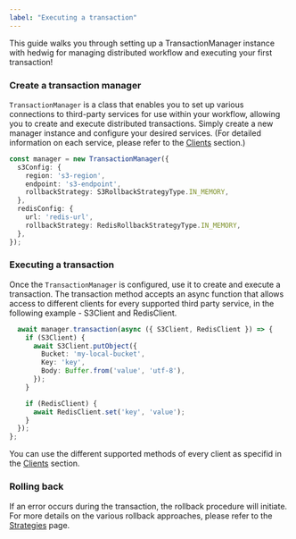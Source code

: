 ```yaml
---
label: "Executing a transaction"
---
```

This guide walks you through setting up a TransactionManager instance with hedwig for managing distributed workflow and executing your first transaction!

### Create a transaction manager
`TransactionManager` is a class that enables you to set up various connections to third-party services for use within your workflow, allowing you to create and execute distributed transactions. Simply create a new manager instance and configure your desired services. (For detailed information on each service, please refer to the [Clients](../clients/general.md) section.)

```ts
const manager = new TransactionManager({
  s3Config: {
    region: 's3-region',
    endpoint: 's3-endpoint',
    rollbackStrategy: S3RollbackStrategyType.IN_MEMORY,
  },
  redisConfig: {
    url: 'redis-url',
    rollbackStrategy: RedisRollbackStrategyType.IN_MEMORY,
  },
});
```

### Executing a transaction
Once the `TransactionManager` is configured, use it to create and execute a transaction. The transaction method accepts an async function that allows access to different clients for every supported third party service, in the following example - S3Client and RedisClient.

```ts
  await manager.transaction(async ({ S3Client, RedisClient }) => {
    if (S3Client) {
      await S3Client.putObject({
        Bucket: 'my-local-bucket',
        Key: 'key',
        Body: Buffer.from('value', 'utf-8'),
      });
    }

    if (RedisClient) {
      await RedisClient.set('key', 'value');
    }
  });
};
```

You can use the different supported methods of every client as specifid in the [Clients](../clients/general.md) section.

### Rolling back
If an error occurs during the transaction, the rollback procedure will initiate. For more details on the various rollback approaches, please refer to the [Strategies](./strategies.md) page.